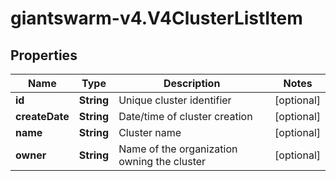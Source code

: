 # giantswarm-v4.V4ClusterListItem

## Properties
Name | Type | Description | Notes
------------ | ------------- | ------------- | -------------
**id** | **String** | Unique cluster identifier | [optional] 
**createDate** | **String** | Date/time of cluster creation | [optional] 
**name** | **String** | Cluster name | [optional] 
**owner** | **String** | Name of the organization owning the cluster | [optional] 


